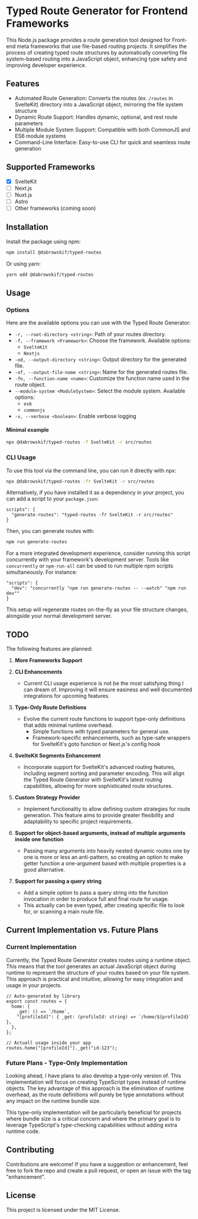 # Typed Route Generator for Frontend Frameworks

This Node.js package provides a route generation tool designed for Front-end meta frameworks that use file-based routing projects. It simplifies the process of creating typed route structures by automatically converting file system-based routing into a JavaScript object, enhancing type safety and improving developer experience.

## Features

- Automated Route Generation: Converts the routes (ex. `/routes` in SvelteKit) directory into a JavaScript object, mirroring the file system structure
- Dynamic Route Support: Handles dynamic, optional, and rest route parameters
- Multiple Module System Support: Compatible with both CommonJS and ES6 module systems
- Command-Line Interface: Easy-to-use CLI for quick and seamless route generation

## Supported Frameworks

- [x] SvelteKit
- [ ] Next.js
- [ ] Nuxt.js
- [ ] Astro
- [ ] Other frameworks (coming soon)

## Installation

Install the package using npm:

```bash
npm install @dabrowskif/typed-routes
```

Or using yarn:

```bash
yarn add @dabrowskif/typed-routes
```

## Usage

### Options

Here are the available options you can use with the Typed Route Generator:

- `-r, --root-directory <string>`: Path of your routes directory.
- `-f, --framework <Framework>`: Choose the framework. Available options:
  - `SvelteKit`
  - `Nextjs`
- `-od, --output-directory <string>`: Output directory for the generated file.
- `-of, --output-file-name <string>`: Name for the generated routes file.
- `-fn, --function-name <name>`: Customize the function name used in the route object.
- `--module-system <ModuleSystem>`: Select the module system. Available options:
  - `es6`
  - `commonjs`
- `-v, --verbose <boolean>`: Enable verbose logging

#### Minimal example

```bash
npx @dabrowskif/typed-routes -f SvelteKit -r src/routes
```

### CLI Usage

To use this tool via the command line, you can run it directly with npx:

```bash
npx @dabrowskif/typed-routes -fr SvelteKit -r src/routes
```

Alternatively, if you have installed it as a dependency in your project, you can add a script to your `package.json`:

```
scripts": {
  "generate-routes": "typed-routes -fr SvelteKit -r src/routes"
}
```

Then, you can generate routes with:

```bash
npm run generate-routes
```

For a more integrated development experience, consider running this script concurrently with your framework's development server. Tools like `concurrently` or `npm-run-all` can be used to run multiple npm scripts simultaneously. For instance:

```
"scripts": {
  "dev": "concurrently "npm run generate-routes -- --watch" "npm run dev""
}
```

This setup will regenerate routes on-the-fly as your file structure changes, alongside your normal development server.

## TODO

The following features are planned:

1. **More Frameworks Support**

2. **CLI Enhancements**

   - Current CLI usage experience is not be the most satisfying thing I can dream of. Improving it will ensure easiness and well documented integrations for upcoming features.

3. **Type-Only Route Definitions**

   - Evolve the current route functions to support type-only definitions that adds minimal runtime overhead.
     - Simple functions with typed parameters for general use.
     - Framework-specific enhancements, such as type-safe wrappers for SvelteKit's goto function or Next.js's config hook

4. **SvelteKit Segments Enhancement**

   - Incorporate support for SvelteKit's advanced routing features, including segment sorting and parameter encoding. This will align the Typed Route Generator with SvelteKit's latest routing capabilities, allowing for more sophisticated route structures.

5. **Custom Strategy Provider**

   - Implement functionality to allow defining custom strategies for route generation. This feature aims to provide greater flexibility and adaptability to specific project requirements.

6. **Support for object-based arguments, instead of multiple arguments inside one function**

   - Passing many arguments into heavily nested dynamic routes one by one is more or less an anti-pattern, so creating an option to make getter function a one-argument based with multiple properties is a good alternative.

7. **Support for passing a query string**
   - Add a simple option to pass a query string into the function invocation in order to produce full and final route for usage.
   - This actually can be even typed, after creating specific file to look for, or scanning a main route file.

## Current Implementation vs. Future Plans

### Current Implementation

Currently, the Typed Route Generator creates routes using a runtime object. This means that the tool generates an actual JavaScript object during runtime to represent the structure of your routes based on your file system. This approach is practical and intuitive, allowing for easy integration and usage in your projects.

```
// Auto-generated by library
export const routes = {
  home: {
    _get: () => `/home`,
    "[profileId]": { _get: (profileId: string) => `/home/${profileId}` },
  },
};

// Actuall usage inside your app
routes.home["[profileId]"]._get("id-123");
```

### Future Plans - Type-Only Implementation

Looking ahead, I have plans to also develop a type-only version of. This implementation will focus on creating TypeScript types instead of runtime objects. The key advantage of this approach is the elimination of runtime overhead, as the route definitions will purely be type annotations without any impact on the runtime bundle size.

This type-only implementation will be particularly beneficial for projects where bundle size is a critical concern and where the primary goal is to leverage TypeScript's type-checking capabilities without adding extra runtime code.

## Contributing

Contributions are welcome! If you have a suggestion or enhancement, feel free to fork the repo and create a pull request, or open an issue with the tag "enhancement".

## License

This project is licensed under the MIT License.
